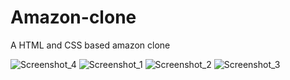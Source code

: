 # Amazon-clone
A HTML and CSS based amazon clone 




![Screenshot_4](https://github.com/PruthaGajjar/Amazon-clone/assets/132749882/a2ce4e39-11f6-4164-bfd4-5d24ca2e64e9)
![Screenshot_1](https://github.com/PruthaGajjar/Amazon-clone/assets/132749882/13546460-f9d1-4d3e-9f60-15a4738db836)
![Screenshot_2](https://github.com/PruthaGajjar/Amazon-clone/assets/132749882/2dcfd854-1c49-41bf-be7b-809b15d1f4d4)
![Screenshot_3](https://github.com/PruthaGajjar/Amazon-clone/assets/132749882/413bb31e-0bde-44e2-9667-334c507eeeca)

